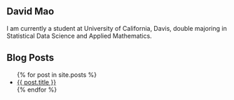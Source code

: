 ## David Mao

I am currently a student at University of California, Davis, double majoring in Statistical Data Science and Applied Mathematics.

## Blog Posts

<ul>
  {% for post in site.posts %}
    <li>
      <a href="{{ post.url }}">{{ post.title }}</a>
    </li>
  {% endfor %}
</ul>
